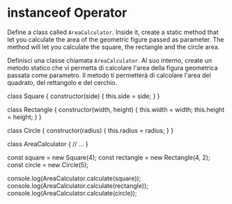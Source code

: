 # instanceof Operator

Define a class called `AreaCalculator`. Inside it, create a static method that let you calculate the area of the geometric figure passed as parameter. The method will let you calculate the square, the rectangle and the circle area.

Definisci una classe chiamata `AreaCalculator`. Al suo interno, create un metodo statico che vi permetta di calcolare l'area della figura geometrica passata come parametro. Il metodo ti permetterà di calcolare l'area del quadrato, del rettangolo e del cerchio.


class Square {
constructor(side) {
this.side = side;
}
}

class Rectangle {
constructor(width, height) {
this.width = width;
this.height = height;
}
}

class Circle {
constructor(radius) {
this.radius = radius;
}
}

class AreaCalculator {
// ...
}

const square = new Square(4);
const rectangle = new Rectangle(4, 2);
const circle = new Circle(5);

console.log(AreaCalculator.calculate(square));
console.log(AreaCalculator.calculate(rectangle));
console.log(AreaCalculator.calculate(circle));
